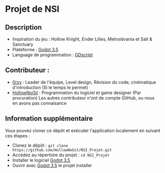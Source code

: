 # Projet de NSI
## Description
- Inspiration du jeu : Hollow Knight, Ender Lilies, Metroidvania et Salt & Sanctuary
- Plateforme : [Godot 3.5](https://godotengine.org/)
- Language de programmation : [GDscript](https://gdscript.com/)

## Contributeur :
- [0rzy](https://github.com/0rzy) : Leader de l'équipe, Level design, Révision du code, cinématique d'introduction (Si le temps le permet)
- [HollowNoGit](https://github.com/HollowNoGit) : Programmation du logiciel et game designer (Par procuration)
Les autres contributeur n'ont de compte GitHub, ou nous en avons pas connaisance

## Information supplémentaire
Vous pouvez cloner ce dépôt et exécuter l'application localement en suivant ces étapes :

- Clonez le dépôt : `git clone https://github.com/HollowNoGit/NSI_Projet.git`
- Accédez au répertoire du projet : `cd NSI_Projet`
- Installer le logiciel [Godot 3.5](https://godotengine.org/)
- Ouvrir avec [Godot 3.5](https://godotengine.org/) le projet installer
